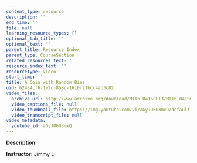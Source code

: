 ```yaml
---
content_type: resource
description: ''
end_time: ''
file: null
learning_resource_types: []
optional_tab_title: ''
optional_text: ''
parent_title: Resource Index
parent_type: CourseSection
related_resources_text: ''
resource_index_text: ''
resourcetype: Video
start_time: ''
title: A Coin with Random Bias
uid: b2454cf6-1e2c-858c-1610-21bcc4ab3c82
video_files:
  archive_url: http://www.archive.org/download/MIT6.041SCF13/MIT6_041SCF13_A_Coin_with_Random_Bias_300k.mp4
  video_captions_file: null
  video_thumbnail_file: https://img.youtube.com/vi/aGyJO6G3mxQ/default.jpg
  video_transcript_file: null
video_metadata:
  youtube_id: aGyJO6G3mxQ
---
```


**Description**:

**Instructor**: Jimmy Li